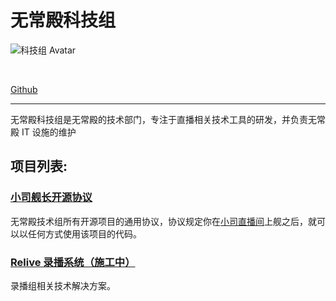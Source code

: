 # 无常殿科技组

![科技组 Avatar](./assets/avatar.png)

<br>

[Github](https://github.com/anitya-tech)

---

无常殿科技组是无常殿的技术部门，专注于直播相关技术工具的研发，并负责无常殿 IT 设施的维护

## 项目列表:

### [小司舰长开源协议 ](projects/tcpl/README.md)

无常殿技术组所有开源项目的通用协议，协议规定你在[小司直播间](https://live.bilibili.com/14846654)上舰之后，就可以以任何方式使用该项目的代码。

### [Relive 录播系统（施工中）](projects/relive/README.md)

录播组相关技术解决方案。
